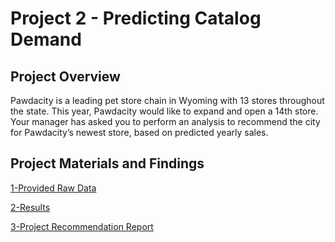 # Project 2 - Predicting Catalog Demand

## Project Overview

Pawdacity is a leading pet store chain in Wyoming with 13 stores throughout the state. This year, Pawdacity would like to expand and open a 14th store. Your manager has asked you to perform an analysis to recommend the city for Pawdacity’s newest store, based on predicted yearly sales.

## Project Materials and Findings

[1-Provided Raw Data](https://github.com/canerakin111/Udacity_Predictive_Analysis/tree/master/Project2/data)

[2-Results](https://github.com/canerakin111/Udacity_Predictive_Analysis/tree/master/Project2/results)

[3-Project Recommendation Report](https://github.com/canerakin111/Udacity_Predictive_Analysis/blob/master/Project2/p2.1_submission_ca.pdf)

